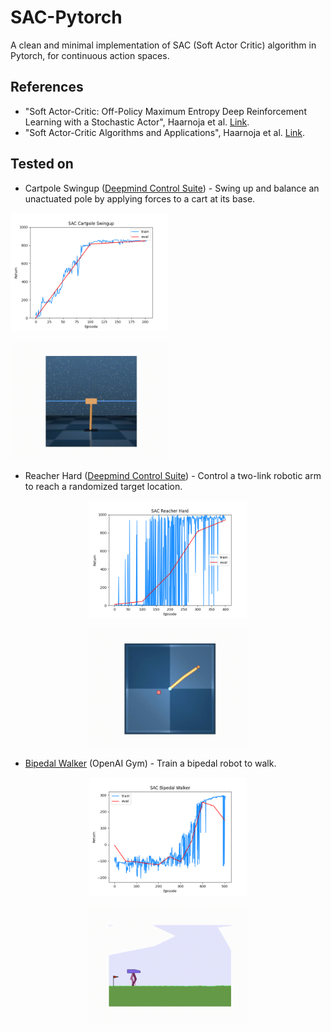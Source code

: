 # SAC-Pytorch
A clean and minimal implementation of SAC (Soft Actor Critic) algorithm in Pytorch, for continuous action spaces.

## References
* "Soft Actor-Critic: Off-Policy Maximum Entropy Deep Reinforcement Learning with a Stochastic Actor", Haarnoja et al. [Link](https://arxiv.org/abs/1801.01290).
* "Soft Actor-Critic Algorithms and Applications", Haarnoja et al. [Link](https://arxiv.org/abs/1812.05905).

## Tested on

* Cartpole Swingup ([Deepmind Control Suite](https://github.com/deepmind/dm_control/tree/master/dm_control/suite)) - Swing up and balance an unactuated pole by applying forces to a cart at its base.

<p style="text-align:justify">
	<img src=".media/sac_cartpole_swingup.png" width="50%" height="50%">
</p>

<p style="text-align:justify">
	<img src=".media/sac_cartpole_swingup.gif" width="50%" height="50%">
</p>

* Reacher Hard ([Deepmind Control Suite](https://github.com/deepmind/dm_control/tree/master/dm_control/suite)) - Control a two-link robotic arm to reach a randomized target location.

<p align="center">
	<img src=".media/sac_reacher_hard.png" width="50%" height="50%">
</p>

<p align="center">
	<img src=".media/sac_reacher_hard.gif" width="50%" height="50%">
</p>

* [Bipedal Walker](https://gym.openai.com/envs/BipedalWalker-v2/) (OpenAI Gym) - Train a bipedal robot to walk.

<p align="center">
	<img src=".media/sac_bipedal_walker.png" width="50%" height="50%">
</p>

<p align="center">
	<img src=".media/sac_bipedal_walker.gif" width="50%" height="50%">
</p>
 
